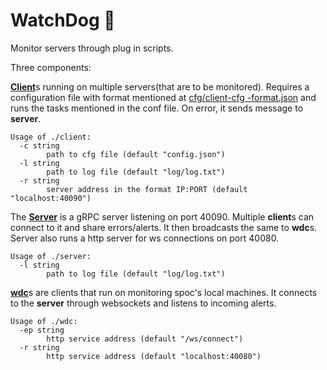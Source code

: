 # WatchDog 🤪

Monitor servers through plug in scripts.

Three components:

[**Client**](cmd/client)s running on multiple servers(that are to be monitored). Requires a configuration file with format mentioned at [cfg/client-cfg -format.json](./cfgs/client-cfg-format.json) and runs the tasks mentioned in the conf file. On error, it sends message to **server**.

```
Usage of ./client:
  -c string
        path to cfg file (default "config.json")
  -l string
        path to log file (default "log/log.txt")
  -r string
        server address in the format IP:PORT (default "localhost:40090")
```
The [**Server**](cmd/server) is a gRPC server listening on port 40090. Multiple **client**s can connect to it and share errors/alerts. It then broadcasts the same to **wdc**s. Server also runs a http server for ws connections on port 40080.

```
Usage of ./server:
  -l string
        path to log file (default "log/log.txt")
```

[**wdc**](cmd/wdc)s are clients that run on monitoring spoc's local machines. It connects to the **server** through websockets and listens to incoming alerts.

```
Usage of ./wdc:
  -ep string
        http service address (default "/ws/connect")
  -r string
        http service address (default "localhost:40080")
```